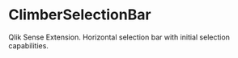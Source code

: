 # ClimberSelectionBar
Qlik Sense Extension. Horizontal selection bar with initial selection capabilities.
